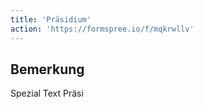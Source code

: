 ```yaml
---
title: 'Präsidium'
action: 'https://formspree.io/f/mqkrwllv'
---
```


Bemerkung
----------

Spezial Text Präsi
